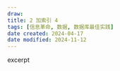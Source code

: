 ```yaml
---
draw:
title: 2 加索引 4
tags: [信息革命, 数据, 数据库最佳实践]
date created: 2024-04-17
date modified: 2024-11-12
---
```


excerpt

<!-- more -->
